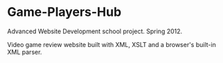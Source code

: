 Game-Players-Hub
================

Advanced Website Development school project. Spring 2012.

Video game review website built with XML, XSLT and a browser's built-in XML parser.
